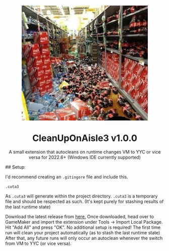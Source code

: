 <p align="center"><img src="https://raw.githubusercontent.com/tabularelf/CleanUpOnAisle3/main/LOGO.jpg" style="display:block; margin:auto; width:400px"></p>

<h1 align="center">CleanUpOnAisle3 v1.0.0</h1>
<p align="center">A small extension that autocleans on runtime changes VM to YYC or vice versa for 2022.6+ (Windows IDE currently supported)</p>
## Setup:

I'd recommend creating an `.gitingore` file and include this.
```
.cuta3
```
As `.cuta3` will generate within the project directory. `.cuta3` is a temporary file and should be respected as such. (It's kept purely for stashing results of the last runtime state)

Download the latest release from [here.](https://github.com/tabularelf/CleanUpOnAisle3/releases) Once downloaded, head over to GameMaker and import the extension under Tools -> Import Local Package. Hit "Add All" and press "OK".
No additional setup is required! The first time run will clean your project automatically (as to stash the last runtime state)
After that, any future runs will only occur an autoclean whenever the switch from VM to YYC (or vice versa).
